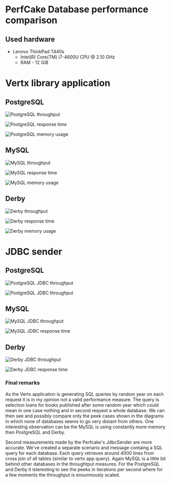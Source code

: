 
#  PerfCake Database performance comparison

## Used hardware
* Lenovo ThinkPad T440s
    * Intel(R) Core(TM) i7-4600U CPU @ 2.10 GHz
    * RAM - 12 GiB

# Vertx library application

## PostgreSQL

![PostgreSQL throughput](charts/postgres-throughput.png)

![PostgreSQL response time](charts/postgres-resp-time.png)

![PostgreSQL memory usage](charts/postgres-memory.png)


## MySQL

![MySQL throughput](charts/mysql-throughput.png)

![MySQL response time](charts/mysql-resp-time.png)

![MySQL memory usage](charts/mysql-memory.png)

## Derby

![Derby throughput](charts/derby-throughput.png)

![Derby response time](charts/derby-resp-time.png)

![Derby memory usage](charts/derby-memory.png)


# JDBC sender
 
## PostgreSQL

![PostgreSQL JDBC throughput](charts/postgres-jdbc-throughput.png)

![PostgreSQL JDBC throughput](charts/postgres-jdbc-resp-time.png)

## MySQL

![MySQL JDBC throughput](charts/mysql-jdbc-throughput.png)

![MySQL JDBC response time](charts/mysql-jdbc-resp-time.png)

## Derby

![Derby JDBC throughput](charts/derby-jdbc-throughput.png)

![Derby JDBC response time](charts/derby-jdbc-resp-time.png)

### Final remarks

As the Vertx application is generating SQL queries by random year on each request it is in my opinion not a valid performance measure. The query is selection loans for books published after some random year which could mean in one case nothing and in second request a whole database. We can then see and possibly compare only the peek cases shown in the diagrams in which none of databases seems to go very distant from others. One interesting observation can be the MySQL is using constantly more memory then PostgreSQL and Derby.

Second measurements made by the Perfcake's JdbcSender are more accurate. We've created a separate scenario and message containg a SQL query for each database. Each query retrieves around 4000 lines from cross join of all tables (similar to vertx app query). Again MySQL is a little bit behind other databases in the throughtput measures. For the PostgreSQL and Derby it isteresting to see the peeks in iterations per second where for a few moments the throughput is enourmously scaled.
 

